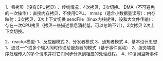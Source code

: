 1、零拷贝（没有CPU拷贝）：
	传统情况：4次拷贝，3次切换。
	DMA（不可避免的一次操作）：直接内存拷贝，不使用CPU。
	mmap（适合小数据量读写）：内存映射：3次拷贝，3次上下文切换
	sendFile（linux内核提供，设和大文件传输）：存在一次CPU拷贝（拷贝一些描述信息消耗低，可以忽略不计），2次拷贝 2次上下文切换。
	
2、reactor模型:
	1、反应器模式
	2、分发者模式
	3、通知者模式
	4、基本设计思想
		1、通过一个或多个输入同时传递给服务器的模式（基于事件驱动）
		2、服务端程序处理传入的多个请求并将它们同步分派到相应的处理线程。
		4、IO复用监听事件
		
